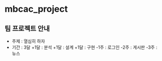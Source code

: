 # mbcac_project
## 팀 프로젝트 안내
* 주제 : 열심히 하자
* 기간 : 3달
  +1달 : 분석
  +1달 : 설계
  +1달 : 구현
   -1주 : 로그인
   -2주 : 게시판
   -3주 : 뉴스
